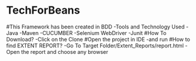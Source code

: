 # TechForBeans
#This Framework has been created in BDD
-Tools and Technology Used
-Java
-Maven
-CUCUMBER
-Selenium WebDriver
-Junit
#How To Download?
-Click on the Clone
#Open the project in IDE 
-and run
#How to find EXTENT REPORT?
-Go To Target Folder/Extent_Reports/report.html
-Open the report and choose any browser
